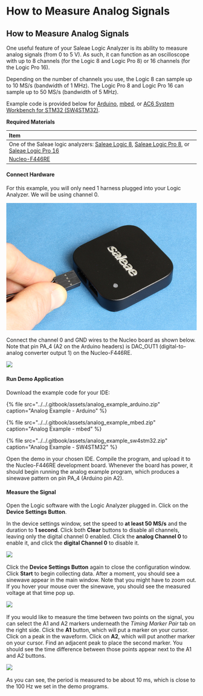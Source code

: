 # How to Measure Analog Signals

## How to Measure Analog Signals

One useful feature of your Saleae Logic Analyzer is its ability to measure analog signals \(from 0 to 5 V\). As such, it can function as an oscilloscope with up to 8 channels \(for the Logic 8 and Logic Pro 8\) or 16 channels \(for the Logic Pro 16\).

Depending on the number of channels you use, the Logic 8 can sample up to 10 MS/s \(bandwidth of 1 MHz\). The Logic Pro 8 and Logic Pro 16 can sample up to 50 MS/s \(bandwidth of 5 MHz\).

Example code is provided below for [Arduino](https://www.arduino.cc/), [mbed](https://os.mbed.com/), or [AC6 System Workbench for STM32 \(SW4STM32\)](http://www.openstm32.org/).

**Required Materials**

| Item |
| :--- |
| One of the Saleae logic analyzers: [Saleae Logic 8](https://usd.saleae.com/products/saleae-logic-8), [Saleae Logic Pro 8](https://usd.saleae.com/products/saleae-logic-pro-8), or [Saleae Logic Pro 16](https://usd.saleae.com/products/saleae-logic-pro-16)​ |
| ​[Nucleo-F446RE](https://www.digikey.com/product-detail/en/stmicroelectronics/NUCLEO-F446RE/497-15882-ND/5347712)​ |

#### Connect Hardware <a id="connect-hardware-1"></a>

For this example, you will only need 1 harness plugged into your Logic Analyzer. We will be using channel 0. 

![](../../.gitbook/assets/saleae_harness_1%20%283%29%20%283%29.jpg)

Connect the channel 0 and GND wires to the Nucleo board as shown below. Note that pin PA\_4 \(A2 on the Arduino headers\) is DAC\_OUT1 \(digital-to-analog converter output 1\) on the Nucleo-F446RE.

![](../../.gitbook/assets/dac_circuit_fritzing%20%281%29.png)

#### Run Demo Application <a id="run-demo-application-1"></a>

Download the example code for your IDE:

{% file src="../../.gitbook/assets/analog\_example\_arduino.zip" caption="Analog Example - Arduino" %}

{% file src="../../.gitbook/assets/analog\_example\_mbed.zip" caption="Analog Example - mbed" %}

{% file src="../../.gitbook/assets/analog\_example\_sw4stm32.zip" caption="Analog Example - SW4STM32" %}

Open the demo in your chosen IDE. Compile the program, and upload it to the Nucleo-F446RE development board. Whenever the board has power, it should begin running the analog example program, which produces a sinewave pattern on pin PA\_4 \(Arduino pin A2\).

#### Measure the Signal <a id="measure-the-signal"></a>

Open the Logic software with the Logic Analyzer plugged in. Click on the **Device Settings Button**.

In the device settings window, set the speed to **at least 50 MS/s** and the duration to **1 second**. Click both **Clear** buttons to disable all channels, leaving only the digital channel 0 enabled. Click the **analog Channel 0** to enable it, and click the **digital Channel 0** to disable it.

![](../../.gitbook/assets/screen_12.png)

Click the **Device Settings Button** again to close the configuration window. Click **Start** to begin collecting data. After a moment, you should see a sinewave appear in the main window. Note that you might have to zoom out. If you hover your mouse over the sinewave, you should see the measured voltage at that time pop up.

![](../../.gitbook/assets/screen_13.png)

If you would like to measure the time between two points on the signal, you can select the A1 and A2 markers underneath the _Timing Marker Pair_ tab on the right side. Click the **A1** button, which will put a marker on your cursor. Click on a peak in the waveform. Click on **A2**, which will put another marker on your cursor. Find an adjacent peak to place the second marker. You should see the time difference between those points appear next to the A1 and A2 buttons.

![](../../.gitbook/assets/screen_14.png)

As you can see, the period is measured to be about 10 ms, which is close to the 100 Hz we set in the demo programs.

